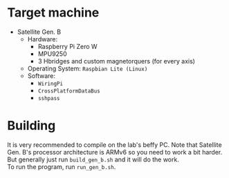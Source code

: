 # Target machine
- Satellite Gen. B
    - Hardware:
        - Raspberry Pi Zero W
        - MPU9250
        - 3 Hbridges and custom magnetorquers (for every axis)
    - Operating System: `Raspbian Lite (Linux)`
    - Software:
        - `WiringPi`
        - `CrossPlatformDataBus`
        - `sshpass`

# Building
It is very recommended to compile on the lab's beffy PC. 
Note that Satellite Gen. B's processor architecture is ARMv6 so you need to work a bit harder.  
But generally just run `build_gen_b.sh` and it will do the work.  
To run the program, run `run_gen_b.sh`.
